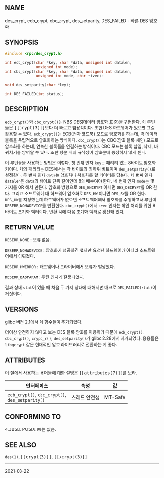 ## NAME

des_crypt, ecb_crypt, cbc_crypt, des_setparity, DES_FAILED - 빠른 DES 암호화

## SYNOPSIS

```c
#include <rpc/des_crypt.h>

int ecb_crypt(char *key, char *data, unsigned int datalen,
              unsigned int mode);
int cbc_crypt(char *key, char *data, unsigned int datalen,
              unsigned int mode, char *ivec);

void des_setparity(char *key);

int DES_FAILED(int status);
```

## DESCRIPTION

`ecb_crypt()`와 `cbc_crypt()`는 NBS DES(데이터 암호화 표준)을 구현한다. 이 루틴들은 <tt>[[crypt(3)]]</tt>보다 더 빠르고 범용적이다. 또한 DES 하드웨어가 있으면 그걸 활용할 수 있다. `ecb_crypt()`는 ECB(전자 코드북) 모드로 암호화를 하는데, 각 데이터 블록을 독립적으로 암호화하는 방식이다. `cbc_crypt()`는 CBC(암호 블록 체인) 모드로 암호화를 하는데, 연속한 블록들을 연결하는 방식이다. CBC 모드는 블록 삽입, 삭제, 바꿔치기를 방어할 수 있다. 또한 평문 내의 규칙성이 암호문에 등장하지 않게 된다.

이 루틴들을 사용하는 방법은 이렇다. 첫 번째 인자 `key`는 패리티 있는 8바이트 암호화 키이다. 키의 패리티는 DES에서는 각 바이트의 최하위 비트이며 `des_setparity()`로 설정한다. 두 번째 인자 `data`는 암호화나 복호화를 할 데이터를 담는다. 세 번째 인자 `datalen`은 `data`의 바이트 단위 길이인데 8의 배수여야 한다. 네 번째 인자 `mode`는 몇 가지를 OR 해서 만든다. 암호화 방향으로 `DES_ENCRYPT` 아니면 `DES_DECRYPT`를 OR 한다. 그리고 소프트웨어 대 하드웨어 암호화로 `DES_HW` 아니면 `DES_SW`를 OR 한다. `DES_HW`를 지정했는데 하드웨어가 없으면 소프트웨어에서 암호화를 수행하고서 루틴이 `DESERR_NOHWDEVICE`를 반환한다. `cbc_crypt()`에서 `ivec` 인자는 체인 처리를 위한 8바이트 초기화 벡터이다. 반환 시에 다음 초기화 벡터로 갱신돼 있다.

## RETURN VALUE

`DESERR_NONE`
:   오류 없음.

`DESERR_NOHWDEVICE`
:   암호화가 성공하긴 했지만 요청한 하드웨어가 아니라 소프트웨어에서 이뤄졌다.

`DESERR_HWERROR`
:   하드웨어나 드라이버에서 오류가 발생했다.

`DESERR_BADPARAM`
:   루틴 인자가 잘못되었다.

결과 상태 `stat`이 있을 때 처음 두 가지 상태에 대해서만 매크로 `DES_FAILED(stat)`이 거짓이다.

## VERSIONS

glibc 버전 2.1에서 이 함수들이 추가되었다.

더이상 안전하지 않다고 보는 DES 블록 암호를 이용하기 때문에 `ecb_crypt()`, `cbc_crypt()`, `crypt_r()`, `des_setparity()`가 glibc 2.28에서 제거되었다. 응용들은 `libgcrypt` 같은 현대적인 암호 라이브러리로 전환하는 게 좋다.

## ATTRIBUTES

이 절에서 사용하는 용어들에 대한 설명은 <tt>[[attributes(7)]]</tt>를 보라.

| 인터페이스 | 속성 | 값 |
| --- | --- | --- |
| `ecb_crypt()`, `cbc_crypt()`,<br>`des_setparity()` | 스레드 안전성 | MT-Safe |

## CONFORMING TO

4.3BSD. POSIX.1에는 없음.

## SEE ALSO

`des(1)`, <tt>[[crypt(3)]]</tt>, <tt>[[xcrypt(3)]]</tt>

----

2021-03-22
